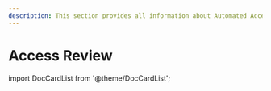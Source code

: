 ```yaml
---
description: This section provides all information about Automated Access Review in Syskit Point.
---
```


# Access Review
import DocCardList from '@theme/DocCardList';

<DocCardList />